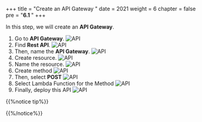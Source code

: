 +++
title = "Create an API Gateway "
date = 2021
weight = 6
chapter = false
pre = "<b>6.1 </b>"
+++

In this step, we will create an **API Gateway**.

1. Go to **API Gateway**.
    ![API](/Work-Shop/images/WS/APIgateway/API.png)
2. Find **Rest API**.
    ![API](/Work-Shop/images/WS/APIgateway/RestAPI.png)
3. Then, name the **API Gateway**.
    ![API](/Work-Shop/images/WS/APIgateway/chat.png)
4. Create resource.
       ![API](/Work-Shop/images/WS/APIgateway/Resouce.png)
5. Name the resource.
   ![API](/Work-Shop/images/WS/APIgateway/CreateResouce.png)
6. Create method
   ![API](/Work-Shop/images/WS/APIgateway/Method.png)
7. Then, select **POST**
   ![API](/Work-Shop/images/WS/APIgateway/Post.png)
8. Select Lambda Function for the Method
   ![API](/Work-Shop/images/WS/APIgateway/CreateMethod.png)
9. Finally, deploy this API
   ![API](/Work-Shop/images/WS/APIgateway/Deploy.png)

{{%notice tip%}}

{{%/notice%}}
